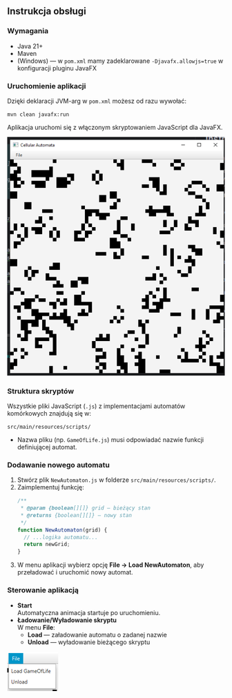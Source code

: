 ## Instrukcja obsługi

### Wymagania
- Java 21+
- Maven
- (Windows) — w `pom.xml` mamy zadeklarowane `-Djavafx.allowjs=true` w konfiguracji pluginu JavaFX

### Uruchomienie aplikacji
Dzięki deklaracji JVM-arg w `pom.xml` możesz od razu wywołać:
```
mvn clean javafx:run
```
Aplikacja uruchomi się z włączonym skryptowaniem JavaScript dla JavaFX.

![img.png](img.png)

### Struktura skryptów
Wszystkie pliki JavaScript (`.js`) z implementacjami automatów komórkowych znajdują się w:
```
src/main/resources/scripts/
```
- Nazwa pliku (np. `GameOfLife.js`) musi odpowiadać nazwie funkcji definiującej automat.

### Dodawanie nowego automatu
1. Stwórz plik `NewAutomaton.js` w folderze `src/main/resources/scripts/`.
2. Zaimplementuj funkcję:
   ```javascript
   /**
    * @param {boolean[][]} grid — bieżący stan
    * @returns {boolean[][]} — nowy stan
    */
   function NewAutomaton(grid) {
     // ...logika automatu...
     return newGrid;
   }
   ```
3. W menu aplikacji wybierz opcję **File → Load NewAutomaton**, aby przeładować i uruchomić nowy automat.

### Sterowanie aplikacją
- **Start**  
  Automatyczna animacja startuje po uruchomieniu.
- **Ładowanie/Wyładowanie skryptu**  
  W menu **File**:
    - **Load <Nazwa>** — załadowanie automatu o zadanej nazwie
    - **Unload** — wyładowanie bieżącego skryptu

![img_1.png](img_1.png)
